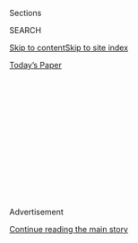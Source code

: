 <div id="app">

<div>

<div>

<div>

<div class="NYTAppHideMasthead css-1q2w90k e1suatyy0">

<div class="section css-ui9rw0 e1suatyy2">

<div class="css-eph4ug er09x8g0">

<div class="css-6n7j50">

</div>

<span class="css-1dv1kvn">Sections</span>

<div class="css-10488qs">

<span class="css-1dv1kvn">SEARCH</span>

</div>

[Skip to content](#site-content)[Skip to site index](#site-index)

</div>

<div class="css-10698na e1huz5gh0">

</div>

</div>

<div id="masthead-bar-one" class="section hasLinks css-15hmgas e1csuq9d3">

<div class="css-uqyvli e1csuq9d0">

</div>

<div class="css-1uqjmks e1csuq9d1">

</div>

<div class="css-9e9ivx">

[](https://myaccount.nytimes.com/auth/login?response_type=cookie&client_id=vi)

</div>

<div class="css-1bvtpon e1csuq9d2">

[Today’s Paper](https://www.nytimes.com/section/todayspaper)

</div>

</div>

</div>

</div>

<div data-aria-hidden="false">

<div id="site-content" role="main">

<div>

<div class="css-1aor85t" style="opacity:0.000000001;z-index:-1;visibility:hidden">

<div class="css-1hqnpie">

<div class="css-epjblv">

<span class="css-17xtcya">[Opinion](/section/opinion)</span><span class="css-x15j1o">|</span><span class="css-fwqvlz">Brent
Scowcroft Didn’t Always Follow ‘the Scowcroft Model’</span>

</div>

<div class="css-k008qs">

<div class="css-1iwv8en">

<span class="css-18z7m18"></span>

<div>

</div>

</div>

<span class="css-1n6z4y">https://nyti.ms/30F1juP</span>

<div class="css-1705lsu">

<div class="css-4xjgmj">

<div class="css-4skfbu" role="toolbar" data-aria-label="Social Media Share buttons, Save button, and Comments Panel with current comment count" data-testid="share-tools">

  - 
  - 
  - 
  - 
    
    <div class="css-6n7j50">
    
    </div>

  - 

</div>

</div>

</div>

</div>

</div>

</div>

<div id="NYT_TOP_BANNER_REGION" class="css-13pd83m">

</div>

<div id="top-wrapper" class="css-1sy8kpn">

<div id="top-slug" class="css-l9onyx">

Advertisement

</div>

[Continue reading the main story](#after-top)

<div class="ad top-wrapper" style="text-align:center;height:100%;display:block;min-height:250px">

<div id="top" class="place-ad" data-position="top" data-size-key="top">

</div>

</div>

<div id="after-top">

</div>

</div>

<div>

<div class="css-v5btjw etb61u70">

<div class="css-v05ibm etb61u71">

[Opinion](/section/opinion)

</div>

</div>

<div id="sponsor-wrapper" class="css-1hyfx7x">

<div id="sponsor-slug" class="css-19vbshk">

Supported by

</div>

[Continue reading the main story](#after-sponsor)

<div id="sponsor" class="ad sponsor-wrapper" style="text-align:center;height:100%;display:block">

</div>

<div id="after-sponsor">

</div>

</div>

<div class="css-186x18t">

</div>

<div class="css-1vkm6nb ehdk2mb0">

# Brent Scowcroft Didn’t Always Follow ‘the Scowcroft Model’

</div>

As national security adviser, he voiced strong opinions and acted on
them, especially when it came to Beijing and Moscow.

<div class="css-18e8msd">

<div class="css-vp77d3 epjyd6m0">

<div class="css-1baulvz">

By <span class="css-1baulvz last-byline" itemprop="name">James
Mann</span>

<div class="css-8atqhb">

Mr. Mann is the author of “The Great Rift: Dick Cheney, Colin Powell and
the Broken Friendship that Defined an Era.”

</div>

</div>

</div>

  - Aug. 8, 2020, <span class="css-epvm6">4:02 p.m. ET</span>

  - 
    
    <div class="css-4xjgmj">
    
    <div class="css-d8bdto" role="toolbar" data-aria-label="Social Media Share buttons, Save button, and Comments Panel with current comment count" data-testid="share-tools">
    
      - 
      - 
      - 
      - 
        
        <div class="css-6n7j50">
        
        </div>
    
      - 
    
    </div>
    
    </div>

</div>

<div class="css-79elbk" data-testid="photoviewer-wrapper">

<div class="css-z3e15g" data-testid="photoviewer-wrapper-hidden">

</div>

<div class="css-1a48zt4 ehw59r15" data-testid="photoviewer-children">

![<span class="css-16f3y1r e13ogyst0" data-aria-hidden="true">Brent
Scowcroft at a briefing of congressional leaders in 1991, while serving
as national security adviser to President George H. W.
Bush.</span><span class="css-cnj6d5 e1z0qqy90" itemprop="copyrightHolder"><span class="css-1ly73wi e1tej78p0">Credit...</span><span><span>Paul
Hosefros/The New York
Times</span></span></span>](https://static01.nyt.com/images/2020/08/08/opinion/08mann-pix/merlin_104153902_5d976a03-a2cf-4e13-aa87-cc7b83a2815f-articleLarge.jpg?quality=75&auto=webp&disable=upscale)

</div>

</div>

</div>

<div class="section meteredContent css-1r7ky0e" name="articleBody" itemprop="articleBody">

<div class="css-1fanzo5 StoryBodyCompanionColumn">

<div class="css-53u6y8">

It became known in foreign policy circles as “the Scowcroft model.”
Brent Scowcroft, the former national security adviser for Presidents
Gerald Ford and George H.W. Bush, who [died
Friday](https://www.nytimes.com/2020/08/07/us/politics/brent-scowcroft-dead.html),
was frequently praised for establishing a paradigm for doing that job
that many of his successors attempted (or claimed) to follow. The irony
is that the real Brent Scowcroft, a man of strong views, didn’t always
fit the paradigm himself.

Under the Scowcroft model, the national security adviser shouldn’t
become a strong advocate for his or her own ideas on foreign policy.
Rather, the national security adviser’s main task should be to collect
the policy recommendations of others in the administration and make sure
that the various, often conflicting positions of the State Department,
the Pentagon, the C.I.A. and other foreign-policy agencies are passed on
to the president in a fair and balanced way. In this model, the national
security adviser should stay home handling the meetings and the paper
flow and let the secretary of state travel the world and speak for the
United States.

The “Scowcroft model” wasn’t drawn up out of thin air. It was a reaction
to the modus operandi of Henry Kissinger, who was for a time Mr.
Scowcroft’s boss. As President Richard Nixon’s national security
adviser, Mr. Kissinger became the dominant force in that
administration’s approach to the world. Mr. Kissinger reduced Mr.
Nixon’s secretary of state, William Rogers, to an almost marginal
figure, who was not even allowed to be in the room for Mr. Nixon and Mr.
Kissinger’s meeting with Mao Zedong in 1972. At the beginning of Mr.
Nixon’s second term, Mr. Kissinger took on the job of secretary of
state, while keeping his portfolio as national security adviser.

Mr. Scowcroft’s role as a new, more modest sort of national security
adviser began of necessity under President Ford, who sought to
circumscribe Mr. Kissinger by taking away his national security position
and giving it to Mr. Scowcroft. But there wasn’t really a “Scowcroft
model” yet. Jimmy Carter’s national security adviser, Zbigniew
Brzezinski, often sought to be a powerful, activist national security
adviser like Mr. Kissinger. And Robert McFarlane, one of Ronald Reagan’s
string of national security advisers, was clearly trying to channel Mr.
Kissinger when, after leaving office but on behalf of the
administration, he made a secret visit to Iran in 1986, which he wrongly
hoped would be akin to Mr. Kissinger’s groundbreaking secret trip to
China in 1971.

</div>

</div>

<div class="css-1fanzo5 StoryBodyCompanionColumn">

<div class="css-53u6y8">

It was under President George H.W. Bush that the “Scowcroft model” took
hold. It was in those years that Mr. Scowcroft (and others) articulated
the notion of a national security adviser who steps back, coordinates
and lets the cabinet secretaries take center stage. Condoleezza Rice,
who had worked for Mr. Scowcroft and considered him a mentor,
specifically cited him as a model even before she took the job for
President George W. Bush. Ms. Rice was far from alone. Over the years,
I’ve listened to various national security advisers of both parties,
including one of President Barack Obama’s national security advisers,
Tom Donilon, say that they were trying to do their jobs in line with the
Scowcroft model.

The record shows that in real life, Mr. Scowcroft himself was both far
more opinionated and more of an activist than the model bearing his name
would suggest. He was not merely a neutral referee**.** He was a man of
determined beliefs, who sometimes voiced strong disapproval of those
whose ideas were different.

The best example was China. Mr. Scowcroft believed deeply in
perpetuating the secretive, anti-Soviet relationship with Beijing that
had been forged under Mr. Nixon and Mr. Kissinger, and he saw most
things connected to China through that lens. Early on, he angrily
rebuked Winston Lord, the U.S. ambassador to Beijing, for inviting a
Chinese dissident to a large dinner with the president — and Mr. Lord,
once a rising star, never got another job in the administration.

In June 1989, after China’s bloody crackdown on the Tiananmen Square
protests, the Bush administration announced a suspension of all
high-level exchanges with Chinese officials. That was the public policy.
In private, Mr. Scowcroft made a secret visit to Beijing that same month
for talks with the Chinese leader Deng Xiaoping. Mr. Scowcroft made a
second trip six months later, and, to his later regret, was photographed
clinking glasses at a banquet with top Chinese leaders.

On these China trips, Mr. Scowcroft was carrying out the wishes of his
boss, President Bush. Other officials in the administration, notably
Secretary of State James Baker, had reservations about the China policy,
but Mr. Scowcroft didn’t try to draw them out, and they knew better than
to question too much on China.

</div>

</div>

<div class="css-1fanzo5 StoryBodyCompanionColumn">

<div class="css-53u6y8">

On policy toward the Soviet Union, similarly, Mr. Scowcroft was far less
detached and more opinionated than the “Scowcroft model” might suggest.
In Ronald Reagan’s final two years as president, Mr. Reagan and
Secretary of State George Shultz came to believe that Soviet President
Mikhail S. Gorbachev was different from past Soviet leaders, and they
pursued a series of agreements with him. Mr. Scowcroft, along with Mr.
Nixon and Mr. Kissinger, opposed Mr. Mr. Reagan’s new, more dovish
Soviet policy. After Mr. Bush took office, the hawkish Mr. Scowcroft led
the way in putting everything on hold for the better part of a year.

To be sure, in some other instances, Mr. Scowcroft did act in ways that
matched the idealized model. Before the Persian Gulf War, Colin Powell,
as chairman of the Joint Chiefs, began expressing private qualms about
the idea of military action against Iraq, arguing instead for a policy
of containment. Mr. Scowcroft, who thought containment wouldn’t work,
allowed General Powell to come into the White House to put forth his
ideas directly to Bush — and then the administration moved ahead toward
war anyway.

Twelve years later, in private life, Mr. Scowcroft strongly opposed
President George W. Bush’s war to remove Saddam Hussein from power. He
had first aired his opinions on television and was then persuaded to put
them in writing in [an
op-ed](https://www.wsj.com/articles/SB1029371773228069195) for The Wall
Street Journal. At the time, in 2002, I was in the middle of a series of
interviews with Mr. Scowcroft for a book on the two Bush
administrations. He expressed surprise at the furor his antiwar op-ed
had created and even more at the fact that he had suddenly become
something of a hero to the political left. “Twenty-five years ago, I was
a leading hawk,” Mr. Scowcroft told me. “I feel the same way about
things, and now I’m a leading dove.”

He had firm judgments, and as national security adviser, he acted on
them. In other words, not even Brent Scowcroft could conform to the
Scowcroft model.

</div>

</div>

<div>

</div>

<div class="css-1fanzo5 StoryBodyCompanionColumn">

<div class="css-53u6y8">

[James Mann](http://james-mann.com/)
([@byjamesmann](https://twitter.com/byjamesmann?lang=en)), a fellow at
Johns Hopkins School of Advanced International Studies, is the author of
“The Great Rift: Dick Cheney, Colin Powell and the Broken Friendship
that Defined an Era” and “Rise of the Vulcans: The History of Bush’s War
Cabinet.”

*The Times is committed to publishing* [*a diversity of
letters*](https://www.nytimes.com/2019/01/31/opinion/letters/letters-to-editor-new-york-times-women.html)
*to the editor. We’d like to hear what you think about this or any of
our articles. Here are some*
[*tips*](https://help.nytimes.com/hc/en-us/articles/115014925288-How-to-submit-a-letter-to-the-editor)*.
And here’s our email:*
[*letters@nytimes.com*](mailto:letters@nytimes.com)*.*

*Follow The New York Times Opinion section on*
[*Facebook*](https://www.facebook.com/nytopinion)*,* [*Twitter
(@NYTopinion)*](http://twitter.com/NYTOpinion) *and*
[*Instagram*](https://www.instagram.com/nytopinion/)*.*

</div>

</div>

</div>

<div>

</div>

<div>

</div>

<div>

</div>

<div>

<div id="bottom-wrapper" class="css-1ede5it">

<div id="bottom-slug" class="css-l9onyx">

Advertisement

</div>

[Continue reading the main story](#after-bottom)

<div id="bottom" class="ad bottom-wrapper" style="text-align:center;height:100%;display:block;min-height:90px">

</div>

<div id="after-bottom">

</div>

</div>

</div>

</div>

</div>

## Site Index

<div>

</div>

## Site Information Navigation

  - [© <span>2020</span> <span>The New York Times
    Company</span>](https://help.nytimes.com/hc/en-us/articles/115014792127-Copyright-notice)

<!-- end list -->

  - [NYTCo](https://www.nytco.com/)
  - [Contact
    Us](https://help.nytimes.com/hc/en-us/articles/115015385887-Contact-Us)
  - [Work with us](https://www.nytco.com/careers/)
  - [Advertise](https://nytmediakit.com/)
  - [T Brand Studio](http://www.tbrandstudio.com/)
  - [Your Ad
    Choices](https://www.nytimes.com/privacy/cookie-policy#how-do-i-manage-trackers)
  - [Privacy](https://www.nytimes.com/privacy)
  - [Terms of
    Service](https://help.nytimes.com/hc/en-us/articles/115014893428-Terms-of-service)
  - [Terms of
    Sale](https://help.nytimes.com/hc/en-us/articles/115014893968-Terms-of-sale)
  - [Site Map](https://spiderbites.nytimes.com)
  - [Help](https://help.nytimes.com/hc/en-us)
  - [Subscriptions](https://www.nytimes.com/subscription?campaignId=37WXW)

</div>

</div>

</div>

</div>
